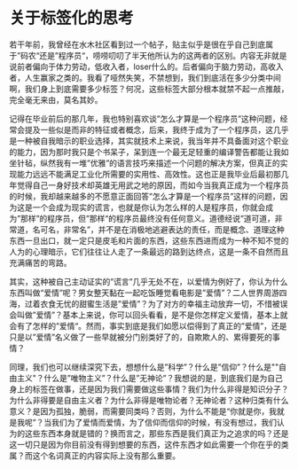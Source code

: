 # 关于标签化的思考

若干年前，我曾经在水木社区看到过一个帖子，贴主似乎是很在乎自己到底属于”码农“还是”程序员“，唠唠叨叨了半天他所认为的这两者的区别。内容无非就是说前者偏向于体力劳动，低收入者，loser什么的。后者偏向于脑力劳动，高收入者，人生赢家之类的。我看了哑然失笑，不禁想到，我们到底活在多少分类中间啊，我们身上到底需要多少标签？何况，这些标签大部分根本就禁不起一点推敲，完全毫无来由，莫名其妙。

记得在毕业前后的那几年，我也特别喜欢谈”怎么才算是一个程序员”这种问题，经常会提及一些似是而非的特征或者概念，后来，我终于成为了一个程序员，这几乎是一种被自我暗示的职业选择，其实就技术上来说，我当年并不具备面对这个职业的能力，因为那时我只是个书呆子，呆到连一个最无足轻重的编译警告都能让我如坐针毡，纵然我有一堆”优雅”的语言技巧来描述一个问题的解决方案，但真正的实现能力远远不能满足工业化所需要的实用性、高效性。这也正是我毕业后最初那几年觉得自己一身好技术却英雄无用武之地的原因，而如今当我真正成为一个程序员的时候，我却越来越多的不愿意正面回答”怎么才算是一个程序员”这样的问题，因为这是一个会成为现实的谎言，也就是你认为怎么样的人是程序员，你就会成为”那样”的程序员，但”那样“的程序员最终没有任何意义。道德经说”道可道，非常道，名可名，非常名”，并不是在消极地逃避表达的责任，而是概念、道理这种东西一旦出口，就一定只是皮毛和片面的东西，这些东西进而成为一种不知不觉的人为的心理暗示，它们往往让人走了一条最远的路到达终点，这是一条不自然而且充满痛苦的弯路。

其实，这种被自己主动证实的”谎言”几乎无处不在，以爱情为例好了，你认为什么东西叫做“爱情”呢？男女整天黏在一起吃饭睡觉看电影是”爱情”？二人世界周游四海，过着衣食无忧的甜蜜生活是”爱情”？为了对方的幸福主动放弃一切，不惜被误会叫做”爱情”？基本上来说，你可以回头看看，是不是你怎样定义爱情，基本上就会有了怎样的”爱情“。然而，事实到底是我们如愿以偿得到了真正的”爱情”，还是只是以”爱情”名义做了一些早就被分门别类好了的，自欺欺人的、累得要死的事情？

同理，我们也可以继续深究下去，想想什么是”科学”？什么是”信仰”？什么是""自由主义"？什么是”唯物主义”？什么是”无神论”？我想说的是，到底我们是为自己身上的标签在做事，还是因为我们需要做这些事情？我们为什么非得是知识分子？为什么非得要是自由主义者？为什么非得是唯物论者？无神论者？这种归类有什么意义？是因为孤独，脆弱，而需要同类吗？否则，为什么不能是“你就是你，我就是我呢”？当我们为了爱情而爱情，为了信仰而信仰的时候，有没有想过，我们认为的这些东西本身就是错的？换而言之，那些东西是我们真正为之追求的吗？还是这一切只是因为你目前没有得到想要的东西，这件东西才如此需要一个你在乎的类属？而这个名词真正的内容实际上没有那么重要。
